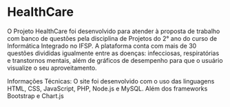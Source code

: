 # HealthCare

O Projeto HealthCare foi desenvolvido para atender à proposta de trabalho com banco de questões pela disciplina de Projetos do 2° ano do curso de Informática Integrado no IFSP. A plataforma conta com mais de 30 questões divididas igualmente entre as doenças: infecciosas, respiratórias e transtornos mentais, além de gráficos de desempenho para que o usuário visualize o seu aproveitamento.

Informações Técnicas:
O site foi desenvolvido com o uso das linguagens HTML, CSS, JavaScript, PHP, Node.js e MySQL. Além dos frameworks Bootstrap e Chart.js
